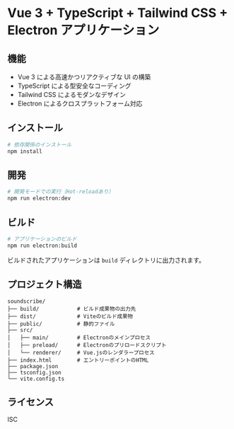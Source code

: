# Vue 3 + TypeScript + Tailwind CSS + Electron アプリケーション

## 機能

- Vue 3 による高速かつリアクティブな UI の構築
- TypeScript による型安全なコーディング
- Tailwind CSS によるモダンなデザイン
- Electron によるクロスプラットフォーム対応

## インストール

```bash
# 依存関係のインストール
npm install
```

## 開発

```bash
# 開発モードでの実行（Hot-reloadあり）
npm run electron:dev
```

## ビルド

```bash
# アプリケーションのビルド
npm run electron:build
```

ビルドされたアプリケーションは `build` ディレクトリに出力されます。

## プロジェクト構造

```
soundscribe/
├── build/            # ビルド成果物の出力先
├── dist/             # Viteのビルド成果物
├── public/           # 静的ファイル
├── src/
│   ├── main/         # Electronのメインプロセス
│   ├── preload/      # Electronのプリロードスクリプト
│   └── renderer/     # Vue.jsのレンダラープロセス
├── index.html        # エントリーポイントのHTML
├── package.json
├── tsconfig.json
└── vite.config.ts
```

## ライセンス

ISC
